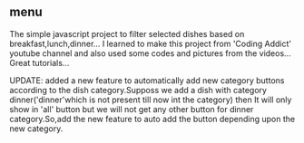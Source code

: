 ## menu
The simple javascript project to filter selected dishes based on breakfast,lunch,dinner...
I learned to make this project from 'Coding Addict' youtube channel and also used some codes and pictures from the videos...
Great tutorials...

UPDATE: added a new feature to automatically add new category buttons according to the dish category.Supposs we add a dish with category dinner('dinner'which is not present till now int the category) then It will only show in 'all' button but we will not get any other button for dinner category.So,add the new feature to auto add the button depending upon the new category. 
